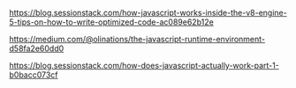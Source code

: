 https://blog.sessionstack.com/how-javascript-works-inside-the-v8-engine-5-tips-on-how-to-write-optimized-code-ac089e62b12e



https://medium.com/@olinations/the-javascript-runtime-environment-d58fa2e60dd0



https://blog.sessionstack.com/how-does-javascript-actually-work-part-1-b0bacc073cf

